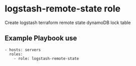 logstash-remote-state role
==========================

Create logstash terraform remote state dynamoDB lock table

Example Playbook use
--------------------
    - hosts: servers
      roles:
        - role: logstash-remote-state

